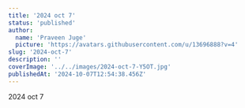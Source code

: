 ```yaml
---
title: '2024 oct 7'
status: 'published'
author:
  name: 'Praveen Juge'
  picture: 'https://avatars.githubusercontent.com/u/13696888?v=4'
slug: '2024-oct-7'
description: ''
coverImage: '../../images/2024-oct-7-Y5OT.jpg'
publishedAt: '2024-10-07T12:54:38.456Z'
---
```


2024 oct 7